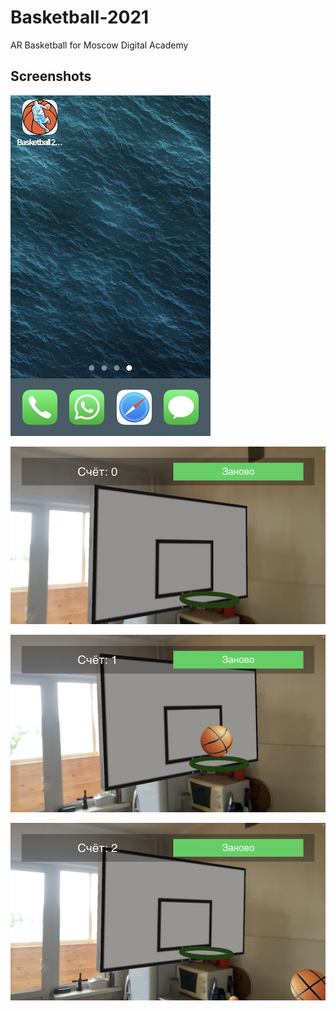 # Basketball-2021

AR Basketball for Moscow Digital Academy

## Screenshots

![Screenshot1](https://github.com/vtretjakov/Basketball-2021/blob/main/AR%20Basketball/Screenshot1.JPG?raw=true)

![Screenshot2](https://github.com/vtretjakov/Basketball-2021/blob/main/AR%20Basketball/Screenshot2.PNG?raw=true)

![Screenshot3](https://github.com/vtretjakov/Basketball-2021/blob/main/AR%20Basketball/Screenshot3.PNG?raw=true)

![Screenshot4](https://github.com/vtretjakov/Basketball-2021/blob/main/AR%20Basketball/Screenshot4.PNG?raw=true)
